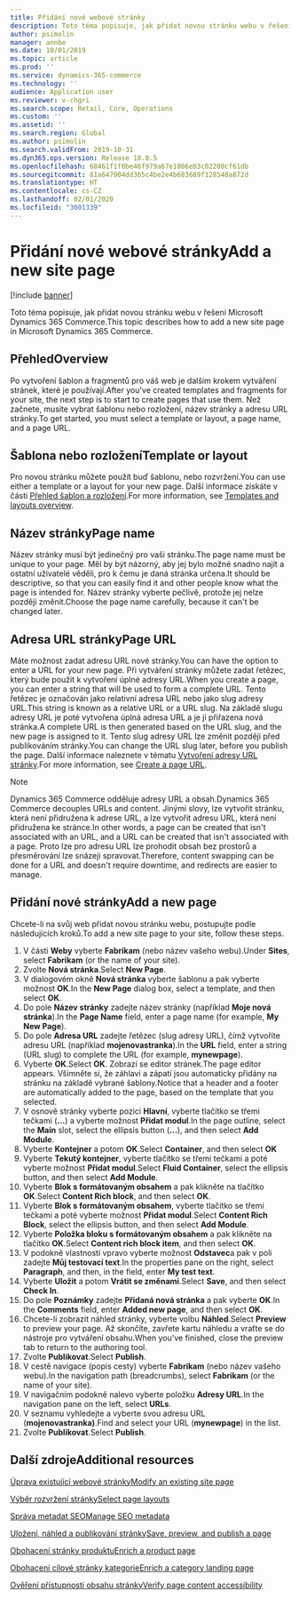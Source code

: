 ```yaml
---
title: Přidání nové webové stránky
description: Toto téma popisuje, jak přidat novou stránku webu v řešení Microsoft Dynamics 365 Commerce.
author: psimolin
manager: annbe
ms.date: 10/01/2019
ms.topic: article
ms.prod: ''
ms.service: dynamics-365-commerce
ms.technology: ''
audience: Application user
ms.reviewer: v-chgri
ms.search.scope: Retail, Core, Operations
ms.custom: ''
ms.assetid: ''
ms.search.region: Global
ms.author: psimolin
ms.search.validFrom: 2019-10-31
ms.dyn365.ops.version: Release 10.0.5
ms.openlocfilehash: 68461f1f0be46f979a67e1806e03c02200cf61db
ms.sourcegitcommit: 81a647904dd305c4be2e4b683689f128548a872d
ms.translationtype: HT
ms.contentlocale: cs-CZ
ms.lasthandoff: 02/01/2020
ms.locfileid: "3001339"
---
```

# <a name="add-a-new-site-page"></a><span data-ttu-id="0c510-103">Přidání nové webové stránky</span><span class="sxs-lookup"><span data-stu-id="0c510-103">Add a new site page</span></span>


[!include [banner](includes/banner.md)]

<span data-ttu-id="0c510-104">Toto téma popisuje, jak přidat novou stránku webu v řešení Microsoft Dynamics 365 Commerce.</span><span class="sxs-lookup"><span data-stu-id="0c510-104">This topic describes how to add a new site page in Microsoft Dynamics 365 Commerce.</span></span>

## <a name="overview"></a><span data-ttu-id="0c510-105">Přehled</span><span class="sxs-lookup"><span data-stu-id="0c510-105">Overview</span></span>

<span data-ttu-id="0c510-106">Po vytvoření šablon a fragmentů pro váš web je dalším krokem vytváření stránek, které je používají.</span><span class="sxs-lookup"><span data-stu-id="0c510-106">After you've created templates and fragments for your site, the next step is to start to create pages that use them.</span></span> <span data-ttu-id="0c510-107">Než začnete, musíte vybrat šablonu nebo rozložení, název stránky a adresu URL stránky.</span><span class="sxs-lookup"><span data-stu-id="0c510-107">To get started, you must select a template or layout, a page name, and a page URL.</span></span>

## <a name="template-or-layout"></a><span data-ttu-id="0c510-108">Šablona nebo rozložení</span><span class="sxs-lookup"><span data-stu-id="0c510-108">Template or layout</span></span>

<span data-ttu-id="0c510-109">Pro novou stránku můžete použít buď šablonu, nebo rozvržení.</span><span class="sxs-lookup"><span data-stu-id="0c510-109">You can use either a template or a layout for your new page.</span></span> <span data-ttu-id="0c510-110">Další informace získáte v části [Přehled šablon a rozložení](templates-layouts-overview.md).</span><span class="sxs-lookup"><span data-stu-id="0c510-110">For more information, see [Templates and layouts overview](templates-layouts-overview.md).</span></span>

## <a name="page-name"></a><span data-ttu-id="0c510-111">Název stránky</span><span class="sxs-lookup"><span data-stu-id="0c510-111">Page name</span></span>

<span data-ttu-id="0c510-112">Název stránky musí být jedinečný pro vaši stránku.</span><span class="sxs-lookup"><span data-stu-id="0c510-112">The page name must be unique to your page.</span></span> <span data-ttu-id="0c510-113">Měl by být názorný, aby jej bylo možné snadno najít a ostatní uživatelé věděli, pro k čemu je daná stránka určena.</span><span class="sxs-lookup"><span data-stu-id="0c510-113">It should be descriptive, so that you can easily find it and other people know what the page is intended for.</span></span> <span data-ttu-id="0c510-114">Název stránky vyberte pečlivě, protože jej nelze později změnit.</span><span class="sxs-lookup"><span data-stu-id="0c510-114">Choose the page name carefully, because it can't be changed later.</span></span>

## <a name="page-url"></a><span data-ttu-id="0c510-115">Adresa URL stránky</span><span class="sxs-lookup"><span data-stu-id="0c510-115">Page URL</span></span>

<span data-ttu-id="0c510-116">Máte možnost zadat adresu URL nové stránky.</span><span class="sxs-lookup"><span data-stu-id="0c510-116">You can have the option to enter a URL for your new page.</span></span> <span data-ttu-id="0c510-117">Při vytváření stránky můžete zadat řetězec, který bude použit k vytvoření úplné adresy URL.</span><span class="sxs-lookup"><span data-stu-id="0c510-117">When you create a page, you can enter a string that will be used to form a complete URL.</span></span> <span data-ttu-id="0c510-118">Tento řetězec je označován jako relativní adresa URL nebo jako slug adresy URL.</span><span class="sxs-lookup"><span data-stu-id="0c510-118">This string is known as a relative URL or a URL slug.</span></span> <span data-ttu-id="0c510-119">Na základě slugu adresy URL je poté vytvořena úplná adresa URL a je jí přiřazena nová stránka.</span><span class="sxs-lookup"><span data-stu-id="0c510-119">A complete URL is then generated based on the URL slug, and the new page is assigned to it.</span></span> <span data-ttu-id="0c510-120">Tento slug adresy URL lze změnit později před publikováním stránky.</span><span class="sxs-lookup"><span data-stu-id="0c510-120">You can change the URL slug later, before you publish the page.</span></span> <span data-ttu-id="0c510-121">Další informace naleznete v tématu [Vytvoření adresy URL stránky](create-page-URL.md).</span><span class="sxs-lookup"><span data-stu-id="0c510-121">For more information, see [Create a page URL](create-page-URL.md).</span></span>

> [!NOTE]
> <span data-ttu-id="0c510-122">Dynamics 365 Commerce odděluje adresy URL a obsah.</span><span class="sxs-lookup"><span data-stu-id="0c510-122">Dynamics 365 Commerce decouples URLs and content.</span></span> <span data-ttu-id="0c510-123">Jinými slovy, lze vytvořit stránku, která není přidružena k adrese URL, a lze vytvořit adresu URL, která není přidružena ke stránce.</span><span class="sxs-lookup"><span data-stu-id="0c510-123">In other words, a page can be created that isn't associated with an URL, and a URL can be created that isn't associated with a page.</span></span> <span data-ttu-id="0c510-124">Proto lze pro adresu URL lze prohodit obsah bez prostorů a přesměrování lze snázeji spravovat.</span><span class="sxs-lookup"><span data-stu-id="0c510-124">Therefore, content swapping can be done for a URL and doesn't require downtime, and redirects are easier to manage.</span></span>

## <a name="add-a-new-page"></a><span data-ttu-id="0c510-125">Přidání nové stránky</span><span class="sxs-lookup"><span data-stu-id="0c510-125">Add a new page</span></span>

<span data-ttu-id="0c510-126">Chcete-li na svůj web přidat novou stránku webu, postupujte podle následujících kroků.</span><span class="sxs-lookup"><span data-stu-id="0c510-126">To add a new site page to your site, follow these steps.</span></span>

1. <span data-ttu-id="0c510-127">V části **Weby** vyberte **Fabrikam** (nebo název vašeho webu).</span><span class="sxs-lookup"><span data-stu-id="0c510-127">Under **Sites**, select **Fabrikam** (or the name of your site).</span></span>
1. <span data-ttu-id="0c510-128">Zvolte **Nová stránka**.</span><span class="sxs-lookup"><span data-stu-id="0c510-128">Select **New Page**.</span></span>
1. <span data-ttu-id="0c510-129">V dialogovém okně **Nová stránka** vyberte šablonu a pak vyberte možnost **OK**.</span><span class="sxs-lookup"><span data-stu-id="0c510-129">In the **New Page** dialog box, select a template, and then select **OK**.</span></span>
1. <span data-ttu-id="0c510-130">Do pole **Název stránky** zadejte název stránky (například **Moje nová stránka**).</span><span class="sxs-lookup"><span data-stu-id="0c510-130">In the **Page Name** field, enter a page name (for example, **My New Page**).</span></span>
1. <span data-ttu-id="0c510-131">Do pole **Adresa URL** zadejte řetězec (slug adresy URL), čímž vytvoříte adresu URL (například **mojenovastranka**).</span><span class="sxs-lookup"><span data-stu-id="0c510-131">In the **URL** field, enter a string (URL slug) to complete the URL (for example, **mynewpage**).</span></span>
1. <span data-ttu-id="0c510-132">Vyberte **OK**.</span><span class="sxs-lookup"><span data-stu-id="0c510-132">Select **OK**.</span></span> <span data-ttu-id="0c510-133">Zobrazí se editor stránek.</span><span class="sxs-lookup"><span data-stu-id="0c510-133">The page editor appears.</span></span> <span data-ttu-id="0c510-134">Všimněte si, že záhlaví a zápatí jsou automaticky přidány na stránku na základě vybrané šablony.</span><span class="sxs-lookup"><span data-stu-id="0c510-134">Notice that a header and a footer are automatically added to the page, based on the template that you selected.</span></span>
1. <span data-ttu-id="0c510-135">V osnově stránky vyberte pozici **Hlavní**, vyberte tlačítko se třemi tečkami (**...**) a vyberte možnost **Přidat modul**.</span><span class="sxs-lookup"><span data-stu-id="0c510-135">In the page outline, select the **Main** slot, select the ellipsis button (**...**), and then select **Add Module**.</span></span>
1. <span data-ttu-id="0c510-136">Vyberte **Kontejner** a potom **OK**.</span><span class="sxs-lookup"><span data-stu-id="0c510-136">Select **Container**, and then select **OK**</span></span>
1. <span data-ttu-id="0c510-137">Vyberte **Tekutý kontejner**, vyberte tlačítko se třemi tečkami a poté vyberte možnost **Přidat modul**.</span><span class="sxs-lookup"><span data-stu-id="0c510-137">Select **Fluid Container**, select the ellipsis button, and then select **Add Module**.</span></span>
1. <span data-ttu-id="0c510-138">Vyberte **Blok s formátovaným obsahem** a pak klikněte na tlačítko **OK**.</span><span class="sxs-lookup"><span data-stu-id="0c510-138">Select **Content Rich block**, and then select **OK**.</span></span>
1. <span data-ttu-id="0c510-139">Vyberte **Blok s formátovaným obsahem**, vyberte tlačítko se třemi tečkami a poté vyberte možnost **Přidat modul**.</span><span class="sxs-lookup"><span data-stu-id="0c510-139">Select **Content Rich Block**, select the ellipsis button, and then select **Add Module**.</span></span>
1. <span data-ttu-id="0c510-140">Vyberte **Položka bloku s formátovaným obsahem** a pak klikněte na tlačítko **OK**.</span><span class="sxs-lookup"><span data-stu-id="0c510-140">Select **Content rich block item**, and then select **OK**.</span></span>
1. <span data-ttu-id="0c510-141">V podokně vlastností vpravo vyberte možnost **Odstavec**a pak v poli zadejte **Můj testovací text**.</span><span class="sxs-lookup"><span data-stu-id="0c510-141">In the properties pane on the right, select **Paragraph**, and then, in the field, enter **My test text**.</span></span>
1. <span data-ttu-id="0c510-142">Vyberte **Uložit** a potom **Vrátit se změnami**.</span><span class="sxs-lookup"><span data-stu-id="0c510-142">Select **Save**, and then select **Check In**.</span></span>
1. <span data-ttu-id="0c510-143">Do pole **Poznámky** zadejte **Přidaná nová stránka** a pak vyberte **OK**.</span><span class="sxs-lookup"><span data-stu-id="0c510-143">In the **Comments** field, enter **Added new page**, and then select **OK**.</span></span>
1. <span data-ttu-id="0c510-144">Chcete-li zobrazit náhled stránky, vyberte volbu **Náhled**.</span><span class="sxs-lookup"><span data-stu-id="0c510-144">Select **Preview** to preview your page.</span></span> <span data-ttu-id="0c510-145">Až skončíte, zavřete kartu náhledu a vraťte se do nástroje pro vytváření obsahu.</span><span class="sxs-lookup"><span data-stu-id="0c510-145">When you've finished, close the preview tab to return to the authoring tool.</span></span>
1. <span data-ttu-id="0c510-146">Zvolte **Publikovat**.</span><span class="sxs-lookup"><span data-stu-id="0c510-146">Select **Publish**.</span></span>
1. <span data-ttu-id="0c510-147">V cestě navigace (popis cesty) vyberte **Fabrikam** (nebo název vašeho webu).</span><span class="sxs-lookup"><span data-stu-id="0c510-147">In the navigation path (breadcrumbs), select **Fabrikam** (or the name of your site).</span></span>
1. <span data-ttu-id="0c510-148">V navigačním podokně nalevo vyberte položku **Adresy URL**.</span><span class="sxs-lookup"><span data-stu-id="0c510-148">In the navigation pane on the left, select **URLs**.</span></span>
1. <span data-ttu-id="0c510-149">V seznamu vyhledejte a vyberte svou adresu URL (**mojenovastranka)**.</span><span class="sxs-lookup"><span data-stu-id="0c510-149">Find and select your URL (**mynewpage**) in the list.</span></span>
1. <span data-ttu-id="0c510-150">Zvolte **Publikovat**.</span><span class="sxs-lookup"><span data-stu-id="0c510-150">Select **Publish**.</span></span>

## <a name="additional-resources"></a><span data-ttu-id="0c510-151">Další zdroje</span><span class="sxs-lookup"><span data-stu-id="0c510-151">Additional resources</span></span>

[<span data-ttu-id="0c510-152">Úprava existující webové stránky</span><span class="sxs-lookup"><span data-stu-id="0c510-152">Modify an existing site page</span></span>](modify-existing-page.md)

[<span data-ttu-id="0c510-153">Výběr rozvržení stránky</span><span class="sxs-lookup"><span data-stu-id="0c510-153">Select page layouts</span></span>](select-page-layouts.md)

[<span data-ttu-id="0c510-154">Správa metadat SEO</span><span class="sxs-lookup"><span data-stu-id="0c510-154">Manage SEO metadata</span></span>](manage-seo-metadata.md)

[<span data-ttu-id="0c510-155">Uložení, náhled a publikování stránky</span><span class="sxs-lookup"><span data-stu-id="0c510-155">Save, preview, and publish a page</span></span>](save-preview-publish-page.md)

[<span data-ttu-id="0c510-156">Obohacení stránky produktu</span><span class="sxs-lookup"><span data-stu-id="0c510-156">Enrich a product page</span></span>](enrich-product-page.md)

[<span data-ttu-id="0c510-157">Obohacení cílové stránky kategorie</span><span class="sxs-lookup"><span data-stu-id="0c510-157">Enrich a category landing page</span></span>](enrich-category-page.md)

[<span data-ttu-id="0c510-158">Ověření přístupnosti obsahu stránky</span><span class="sxs-lookup"><span data-stu-id="0c510-158">Verify page content accessibility</span></span>](verify-accessibility.md)
